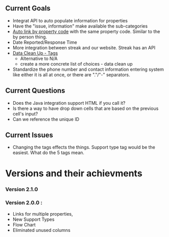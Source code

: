 ## Current Goals
- Integrat API to auto populate information for properties 
- Have the "issue, information" make available the sub-categories 
- [Auto link by property code](https://github.com/brandibushman/NextCentury-again/blob/master/Streak/By%20Property%20Thread.md) with the same property code. Similar to the by person thing. 
- Date Reported/Response Time
- More integration between streak and our website. Streak has an API
- [Data Clean Up - Tags](https://github.com/brandibushman/NextCentury/blob/master/Streak/Version%202.0.0/Tags.md)
  - Alternative to N/A
  - create a more concrete list of choices - data clean up
- Standardize the phone number and contact information entering system like either it is all at once, or there are "."/"-" separators. 

## Current Questions
- Does the Java integration support HTML if you call it? 
- Is there a way to have drop down cells that are based on the previous cell's input?
-  Can we reference the unique ID

## Current Issues 
- Changing the tags effects the things. Support type tag would be the easiest. What do the 5 tags mean.

# Versions and their achievments 
### Version 2.1.0
### Version 2.0.0 : 
- Links for multiple properties, 
- New Support Types
- Flow Chart
- Eliminated unused columns
